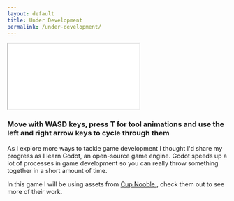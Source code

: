 ```yaml
---
layout: default
title: Under Development
permalink: /under-development/
---
```


<div id="content-wrapper">
  <div id="game-wrapper">
    <iframe id="game-frame" src="/assets/DummyGame/DummyGame.html"></iframe>
  </div>

  <h3 id="controls">Move with WASD keys, press T for tool animations and use the left and right arrow keys to cycle through them</h3>

  <p>
    As I explore more ways to tackle game development I thought I'd share my progress as I learn Godot, an open-source game engine. Godot speeds up a lot of processes in game development so you can really throw something together in a short amount of time.
  </p>

  <p>
    In this game I will be using assets from <a href="https://cupnooble.itch.io"> Cup Nooble </a>, check them out to see more of their work.
  </p>

</div>

<script>
    window.scrollTo(0, 80);
</script>
